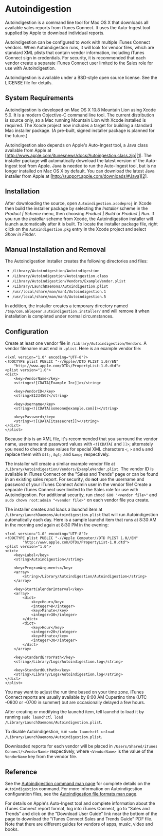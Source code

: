 Autoindigestion
===============
Autoindigestion is a command line tool for Mac OS X that downloads all 
available sales reports from iTunes Connect.  It uses the Auto-Ingest tool 
supplied by Apple to download individual reports.

Autoindigestion can be configured to work with multiple iTunes Connect 
vendors.  When Autoindigestion runs, it will look for vendor files, which are
standard XML plists that contain vendor information, including iTunes Connect 
sign in credentials.  For security, it is recommended that each vendor create a 
separate iTunes Connect user limited to the Sales role for use with 
Autoindigestion.

Autoindigestion is available under a BSD-style open source license.  See the
LICENSE file for details.

System Requirements
-------------------
Autoindigestion is developed on Mac OS X 10.8 Mountain Lion using Xcode 5.0.
It is a modern Objective-C command line tool.  The current distribution is 
source only, so a Mac running Mountain Lion with Xcode installed is required.
The Xcode project now includes a target for building a standard Mac installer
package.  (A pre-built, signed installer package is planned for the future.)

Autoindigestion also depends on Apple's Auto-Ingest tool, a Java class 
available from Apple at 
[http://www.apple.com/itunesnews/docs/Autoingestion.class.zip][1].  The 
installer package will automatically download the latest version of the 
Auto-Ingest tool from Apple.  Java is needed to run the Auto-Ingest tool, but 
is no longer installed on Mac OS X by default.  You can download the latest 
Java installer from Apple at [http://support.apple.com/downloads/#Java][2].

Installation
------------
After downloading the source, open `Autoindigestion.xcodeproj` in Xcode then
build the installer package by selecting the _Installer_ scheme in the
_Product | Scheme_ menu, then choosing _Product | Build_ or _Product | Run_.
If you run the _Installer_ scheme from Xcode, the Autoindigestion installer will
launch automatically after it is built.  To locate the installer package file,
right click on the `Autoindigestion.pkg` entry in the Xcode project and select
_Show in Finder_.

Manual Installation and Removal
-------------------------------
The Autoindigestion installer creates the following directories and files:

  - `/Library/Autoindigestion/Autoindigestion`
  - `/Library/Autoindigestion/Autoingestion.class`
  - `/Library/Autoindigestion/Vendors/ExampleVendor.plist`
  - `/Library/LaunchDaemons/Autoindigestion.plist`
  - `/usr/local/share/man/man1/Autoindigestion.1`
  - `/usr/local/share/man/man5/Autoindigestion.5`

In addition, the installer creates a temporary directory named
`/tmp/com.ablepear.autoindigestion.installer/` and will remove it when
installation is completed under normal circumstances.

Configuration
-------------
Create at least one vendor file in `/Library/Autoindigestion/Vendors`.  A
vendor filename must end in `.plist`.  Here is an example vendor file:
    
    <?xml version="1.0" encoding="UTF-8"?>
    <!DOCTYPE plist PUBLIC "-//Apple//DTD PLIST 1.0//EN" 
        "http://www.apple.com/DTDs/PropertyList-1.0.dtd">
    <plist version="1.0">
    <dict>
        <key>VendorName</key>
        <string><![CDATA[Example Inc]]></string>
        
        <key>VendorID</key>
        <string>81234567</string>
        
        <key>Username</key>
        <string><![CDATA[someone@example.com]]></string>
        
        <key>Password</key>
        <string><![CDATA[itsasecret]]></string>
    </dict>
    </plist>
Because this is an XML file, it's recommended that you surround the vendor
name, username and password values with `<![CDATA[` and `]]>`; alternately you
need to check these values for special XML characters `<`, `>` and `&` and
replace them with `&lt;`, `&gt;` and `&amp;` respectively.

The installer will create a similar example vendor file at
`/Library/Autoindigestion/Vendors/ExampleVendor.plist`.  The vendor ID is
available in iTunes Connect on the "Sales and Trends" page or can be found in
an existing sales report.  For security, do **not** use the  username and
password of your iTunes Connect Admin user in the vendor file!  Create a
separate iTunes Connect user limited to the Sales role for use with
Autoindigestion.  For additional security, run `chmod 600 "<vendor file>"` and
`sudo chown root:admin "<vendor file>"` on each vendor file you create.

The installer creates and loads a launchd item at
`/Library/LaunchDaemons/Autoindigestion.plist` that will run Autoindigestion
automatically each day.  Here is a sample launchd item that runs at 8:30 AM in
the morning and again at 8:30 PM in the evening:
    
    <?xml version="1.0" encoding="UTF-8"?>
    <!DOCTYPE plist PUBLIC "-//Apple Computer//DTD PLIST 1.0//EN"
            "http://www.apple.com/DTDs/PropertyList-1.0.dtd">
    <plist version="1.0">
    <dict>
        <key>Label</key>
        <string>Autoindigestion</string>
        
        <key>ProgramArguments</key>
        <array>
            <string>/Library/Autoindigestion/Autoindigestion</string>
        </array>
        
        <key>StartCalendarInterval</key>
        <array>
            <dict>
                <key>Hour</key>
                <integer>8</integer>
                <key>Minute</key>
                <integer>30</integer>
            </dict>
            <dict>
                <key>Hour</key>
                <integer>20</integer>
                <key>Minute</key>
                <integer>30</integer>
            </dict>
        </array>

        <key>StandardErrorPath</key>
        <string>/Library/Logs/Autoindigestion.log</string>
        
        <key>StandardOutPath</key>
        <string>/Library/Logs/Autoindigestion.log</string>
    </dict>
    </plist>
You may want to adjust the run time based on your time zone.  iTunes Connect
reports are usually available by 8:00 AM Cupertino time (UTC -0800 or -0700
in summer) but are occasionally delayed a few hours.

After creating or modifying the launchd item, tell launchd to load it by
running `sudo launchctl load /Library/LaunchDaemons/Autoindigestion.plist`.

To disable Autoindigestion, run
`sudo launchctl unload /Library/LaunchDaemons/Autoindigestion.plist`.

Downloaded reports for each vendor will be placed in
`/Users/Shared/iTunes Connect/<VendorName>` respectively, where `<VendorName>`
is the value of the `VendorName` key from the vendor file.

Reference
---------
See the [Autoindigestion command man page][3] for complete details on the
`Autoindigestion` command.  For more information on Autoindigestion 
configuration files, see the [Autoindigestion file formats man page][4].

For details on Apple's Auto-Ingest tool and complete information about the
iTunes Connect report format, log into iTunes Connect, go to "Sales and Trends"
and click on the "Download User Guide" link near the bottom of the page to
download the "iTunes Connect Sales and Trends Guide" PDF file.  Note that there
are different guides for vendors of apps, music, video and books.


[1]: http://www.apple.com/itunesnews/docs/Autoingestion.class.zip "Apple's Auto-Ingest tool"
[2]: http://support.apple.com/downloads/#Java "Mac OS X Java installer"
[3]: https://github.com/AblePear/Autoindigestion/blob/master/Documentation/Autoindigestion.1.txt "Autoindigestion command man page"
[4]: https://github.com/AblePear/Autoindigestion/blob/master/Documentation/Autoindigestion.5.txt "Autoindigestion file formats man page"
